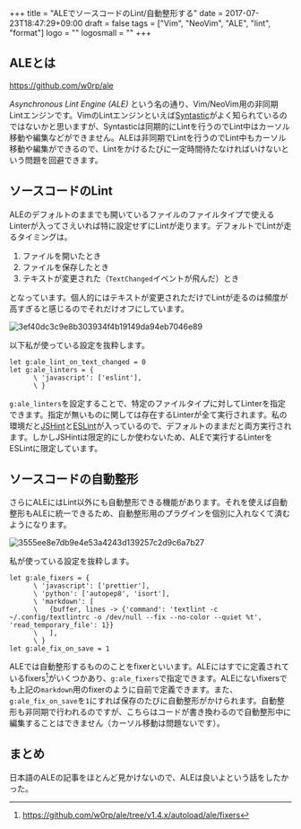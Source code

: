 +++
title = "ALEでソースコードのLint/自動整形する"
date = 2017-07-23T18:47:29+09:00
draft = false
tags = ["Vim", "NeoVim", "ALE", "lint", "format"]
logo = ""
logosmall = ""
+++

## ALEとは

https://github.com/w0rp/ale

*Asynchronous Lint Engine (ALE)* という名の通り、Vim/NeoVim用の非同期Lintエンジンです。VimのLintエンジンといえば[Syntastic](https://github.com/vim-syntastic/syntastic)がよく知られているのではないかと思いますが、Syntasticは同期的にLintを行うのでLint中はカーソル移動や編集などができません。ALEは非同期でLintを行うのでLint中もカーソル移動や編集ができるので、Lintをかけるたびに一定時間待たなければいけないという問題を回避できます。

## ソースコードのLint

ALEのデフォルトのままでも開いているファイルのファイルタイプで使えるLinterが入ってさえいれば特に設定せずにLintが走ります。デフォルトでLintが走るタイミングは。

1. ファイルを開いたとき
1. ファイルを保存したとき
1. テキストが変更された（`TextChanged`イベントが飛んだ）とき

となっています。個人的にはテキストが変更されただけでLintが走るのは頻度が高すぎると感じるのでそれだけオフにしています。

![3ef40dc3c9e8b303934f4b19149da94eb7046e89](/image/3ef40dc3c9e8b303934f4b19149da94eb7046e89.gif)

以下私が使っている設定を抜粋します。

```vim
let g:ale_lint_on_text_changed = 0
let g:ale_linters = {
      \ 'javascript': ['eslint'],
      \ }
```

`g:ale_linters`を設定することで、特定のファイルタイプに対してLinterを指定できます。指定が無いものに関しては存在するLinterが全て実行されます。私の環境だと[JSHint](http://jshint.com/)と[ESLint](http://eslint.org/)が入っているので、デフォルトのままだと両方実行されます。しかしJSHintは限定的にしか使わないため、ALEで実行するLinterをESLintに限定しています。

## ソースコードの自動整形

さらにALEにはLint以外にも自動整形できる機能があります。それを使えば自動整形もALEに統一できるため、自動整形用のプラグインを個別に入れなくて済むようになります。

![3555ee8e7db9e4e53a4243d139257c2d9c6a7b27](/image/3555ee8e7db9e4e53a4243d139257c2d9c6a7b27.gif)

私が使っている設定を抜粋します。

```vim
let g:ale_fixers = {
      \ 'javascript': ['prettier'],
      \ 'python': ['autopep8', 'isort'],
      \ 'markdown': [
      \   {buffer, lines -> {'command': 'textlint -c ~/.config/textlintrc -o /dev/null --fix --no-color --quiet %t', 'read_temporary_file': 1}}
      \   ],
      \ }
let g:ale_fix_on_save = 1
```

ALEでは自動整形するもののことをfixerといいます。ALEにはすでに定義されているfixers[^1]がいくつかあり、`g:ale_fixers`で指定できます。ALEにないfixersでも上記の`markdown`用のfixerのように自前で定義できます。また、`g:ale_fix_on_save`を`1`にすれば保存のたびに自動整形がかけられます。自動整形も非同期で行われるのですが、こちらはコードが書き換わるので自動整形中に編集することはできません（カーソル移動は問題ないです）。

## まとめ

日本語のALEの記事をほとんど見かけないので、ALEは良いよという話をしたかった。

[^1]: https://github.com/w0rp/ale/tree/v1.4.x/autoload/ale/fixers
